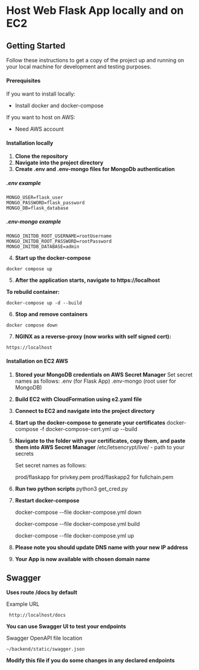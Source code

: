 # Host Web Flask App locally and on EC2

## Getting Started
Follow these instructions to get a copy of the project up and running on your local machine for development and testing purposes.

#### Prerequisites
If you want to install locally:

- Install docker and docker-compose

If you want to host on AWS:

- Need AWS account

#### Installation locally 
1. **Clone the repository**
2. **Navigate into the project directory**
3. **Create .env and .env-mongo files for MongoDb authentication**

  ##### **.env example**
  ```
  MONGO_USER=flask_user
  MONGO_PASSWORD=flask_password
  MONGO_DB=flask_database
  ```

  ##### .env-mongo example
  ```
  MONGO_INITDB_ROOT_USERNAME=rootUsername
  MONGO_INITDB_ROOT_PASSWORD=rootPassword
  MONGO_INITDB_DATABASE=admin
  ```
4. **Start up the docker-compose**
  ```
  docker compose up
  ```
5. **After the application starts, navigate to https://localhost**

**To rebuild container:**
  ```
  docker-compose up -d --build
  ```

6. **Stop and remove containers**
  ```
  docker compose down
  ```
 
7. **NGINX as a reverse-proxy (now works with self signed cert):**
  ```
  https://localhost
  ```
#### Installation on EC2 AWS

1. **Stored your MongoDB credentials on AWS Secret Manager**
   Set secret names as follows:
   .env (for Flask App)
   .env-mongo (root user for MongoDB)
    
2. **Build EC2 with CloudFormation using e2.yaml file**
3. **Connect to EC2 and navigate into the project directory**
4. **Start up the docker-compose to generate your certificates**
   docker-compose -f docker-compose-cert.yml up --build
5. **Navigate to the folder with your certificates, copy them, and paste them into AWS Secret Manager**
   /etc/letsencrypt/live/<domain> - path to your secrets
   
   Set secret names as follows:
   
   prod/flaskapp for privkey.pem
   prod/flaskapp2 for fullchain.pem
6. **Run two python scripts**
   python3 get_cred.py

7. **Restart docker-compose**
   
   docker-compose --file docker-compose.yml down
   
   docker-compose --file docker-compose.yml build
   
   docker-compose --file docker-compose.yml up

8. **Please note you should update DNS name with your new IP address**
9. **Your App is now available with chosen domain name** 
  
## Swagger
**Uses route /docs by default**

Example URL
```
 http://localhost/docs
```
**You can use Swagger UI to test your endpoints**

Swagger OpenAPI file location
```
~/backend/static/swagger.json
```
**Modify this file if you do some changes in any declared endpoints**
